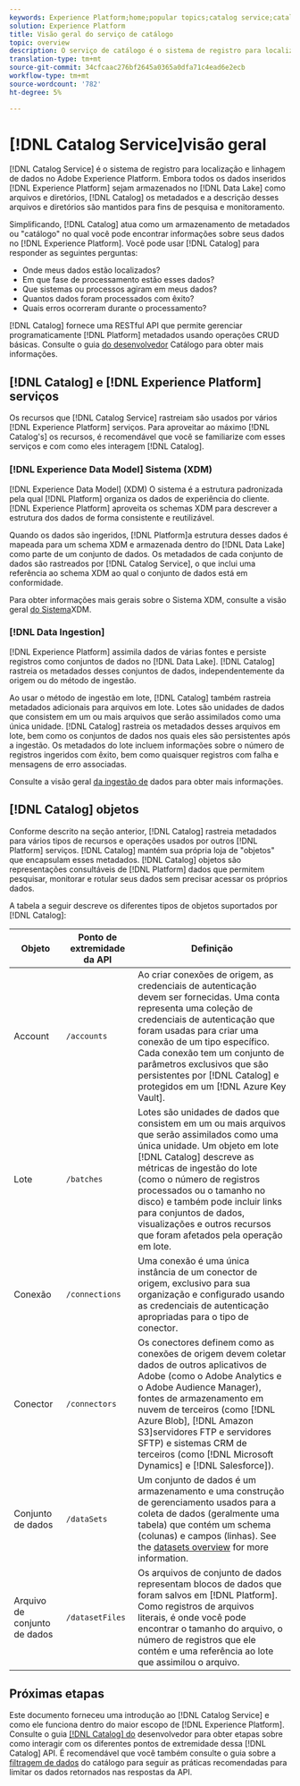 ```yaml
---
keywords: Experience Platform;home;popular topics;catalog service;catalog;Catalog service;data location;Data Location;Data management;data management;Lineage;lineage;Catalog;enable dataset
solution: Experience Platform
title: Visão geral do serviço de catálogo
topic: overview
description: O serviço de catálogo é o sistema de registro para localização e linhagem de dados no Adobe Experience Platform. Enquanto todos os dados ingeridos no Experience Platform são armazenados no Data Lake como arquivos e diretórios, o Catálogo armazena os metadados e a descrição desses arquivos e diretórios para fins de pesquisa e monitoramento.
translation-type: tm+mt
source-git-commit: 34cfcaac276bf2645a0365a0dfa71c4ead6e2ecb
workflow-type: tm+mt
source-wordcount: '782'
ht-degree: 5%

---
```



# [!DNL Catalog Service]visão geral

[!DNL Catalog Service] é o sistema de registro para localização e linhagem de dados no Adobe Experience Platform. Embora todos os dados inseridos [!DNL Experience Platform] sejam armazenados no [!DNL Data Lake] como arquivos e diretórios, [!DNL Catalog] os metadados e a descrição desses arquivos e diretórios são mantidos para fins de pesquisa e monitoramento.

Simplificando, [!DNL Catalog] atua como um armazenamento de metadados ou &quot;catálogo&quot; no qual você pode encontrar informações sobre seus dados no [!DNL Experience Platform]. Você pode usar [!DNL Catalog] para responder as seguintes perguntas:

* Onde meus dados estão localizados?
* Em que fase de processamento estão esses dados?
* Que sistemas ou processos agiram em meus dados?
* Quantos dados foram processados com êxito?
* Quais erros ocorreram durante o processamento?

[!DNL Catalog] fornece uma RESTful API que permite gerenciar programaticamente [!DNL Platform] metadados usando operações CRUD básicas. Consulte o guia [do desenvolvedor](api/getting-started.md) Catálogo para obter mais informações.

## [!DNL Catalog] e [!DNL Experience Platform] serviços

Os recursos que [!DNL Catalog Service] rastreiam são usados por vários [!DNL Experience Platform] serviços. Para aproveitar ao máximo [!DNL Catalog's] os recursos, é recomendável que você se familiarize com esses serviços e com como eles interagem [!DNL Catalog].

### [!DNL Experience Data Model] Sistema (XDM)

[!DNL Experience Data Model] (XDM) O sistema é a estrutura padronizada pela qual [!DNL Platform] organiza os dados de experiência do cliente. [!DNL Experience Platform] aproveita os schemas XDM para descrever a estrutura dos dados de forma consistente e reutilizável.

Quando os dados são ingeridos, [!DNL Platform]a estrutura desses dados é mapeada para um schema XDM e armazenada dentro do [!DNL Data Lake] como parte de um conjunto de dados. Os metadados de cada conjunto de dados são rastreados por [!DNL Catalog Service], o que inclui uma referência ao schema XDM ao qual o conjunto de dados está em conformidade.

Para obter informações mais gerais sobre o Sistema XDM, consulte a visão geral [do Sistema](../xdm/home.md)XDM.

### [!DNL Data Ingestion]

[!DNL Experience Platform] assimila dados de várias fontes e persiste registros como conjuntos de dados no [!DNL Data Lake]. [!DNL Catalog] rastreia os metadados desses conjuntos de dados, independentemente da origem ou do método de ingestão.

Ao usar o método de ingestão em lote, [!DNL Catalog] também rastreia metadados adicionais para arquivos em lote. Lotes são unidades de dados que consistem em um ou mais arquivos que serão assimilados como uma única unidade. [!DNL Catalog] rastreia os metadados desses arquivos em lote, bem como os conjuntos de dados nos quais eles são persistentes após a ingestão. Os metadados do lote incluem informações sobre o número de registros ingeridos com êxito, bem como quaisquer registros com falha e mensagens de erro associadas.

Consulte a visão geral [da ingestão de](../ingestion/home.md) dados para obter mais informações.

## [!DNL Catalog] objetos

Conforme descrito na seção anterior, [!DNL Catalog] rastreia metadados para vários tipos de recursos e operações usados por outros [!DNL Platform] serviços. [!DNL Catalog] mantém sua própria loja de &quot;objetos&quot; que encapsulam esses metadados. [!DNL Catalog] objetos são representações consultáveis de [!DNL Platform] dados que permitem pesquisar, monitorar e rotular seus dados sem precisar acessar os próprios dados.

A tabela a seguir descreve os diferentes tipos de objetos suportados por [!DNL Catalog]:

| Objeto | Ponto de extremidade da API | Definição |
|---|---|---|
| Account | `/accounts` | Ao criar conexões de origem, as credenciais de autenticação devem ser fornecidas. Uma conta representa uma coleção de credenciais de autenticação que foram usadas para criar uma conexão de um tipo específico. Cada conexão tem um conjunto de parâmetros exclusivos que são persistentes por [!DNL Catalog] e protegidos em um [!DNL Azure Key Vault]. |
| Lote | `/batches` | Lotes são unidades de dados que consistem em um ou mais arquivos que serão assimilados como uma única unidade. Um objeto em lote [!DNL Catalog] descreve as métricas de ingestão do lote (como o número de registros processados ou o tamanho no disco) e também pode incluir links para conjuntos de dados, visualizações e outros recursos que foram afetados pela operação em lote. |
| Conexão | `/connections` | Uma conexão é uma única instância de um conector de origem, exclusivo para sua organização e configurado usando as credenciais de autenticação apropriadas para o tipo de conector. |
| Conector | `/connectors` | Os conectores definem como as conexões de origem devem coletar dados de outros aplicativos de Adobe (como o Adobe Analytics e o Adobe Audience Manager), fontes de armazenamento em nuvem de terceiros (como [!DNL Azure Blob], [!DNL Amazon S3]servidores FTP e servidores SFTP) e sistemas CRM de terceiros (como [!DNL Microsoft Dynamics] e [!DNL Salesforce]). |
| Conjunto de dados | `/dataSets` | Um conjunto de dados é um armazenamento e uma construção de gerenciamento usados para a coleta de dados (geralmente uma tabela) que contém um schema (colunas) e campos (linhas). See the [datasets overview](./datasets/overview.md) for more information. |
| Arquivo de conjunto de dados | `/datasetFiles` | Os arquivos de conjunto de dados representam blocos de dados que foram salvos em [!DNL Platform]. Como registros de arquivos literais, é onde você pode encontrar o tamanho do arquivo, o número de registros que ele contém e uma referência ao lote que assimilou o arquivo. |

## Próximas etapas

Este documento forneceu uma introdução ao [!DNL Catalog Service] e como ele funciona dentro do maior escopo de [!DNL Experience Platform]. Consulte o guia [[!DNL Catalog] do](api/getting-started.md) desenvolvedor para obter etapas sobre como interagir com os diferentes pontos de extremidade dessa [!DNL Catalog] API. É recomendável que você também consulte o guia sobre a [filtragem de dados](api/filter-data.md) do catálogo para seguir as práticas recomendadas para limitar os dados retornados nas respostas da API.